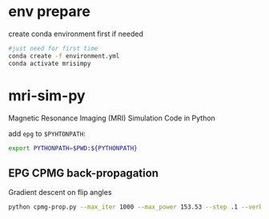 # env prepare
create conda environment first if needed

```bash
#just need for first time
conda create -f environment.yml
conda activate mrisimpy
```

# mri-sim-py
Magnetic Resonance Imaging (MRI) Simulation Code in Python

add `epg` to `$PYHTONPATH`:
```bash
export PYTHONPATH=$PWD:${PYTHONPATH}
```

## EPG CPMG back-propagation
Gradient descent on flip angles 
```bash
python cpmg-prop.py --max_iter 1000 --max_power 153.53 --step .1 --verbose --esp 4.8 --etl 35 --T1 1000 --T2 100 --TR 1000 --output_state test3.pickle --output_angles angles3.txt --input_angles /home/jtamir/t2shuffling-data/2018-05-18_t2sh_varFR_manual_flip/18May18_Ex6842_Ser8/flipangles.txt
```
